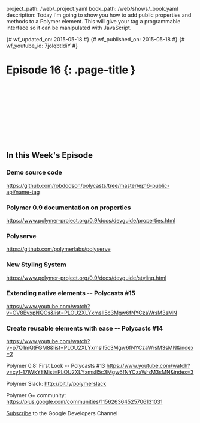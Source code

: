 project_path: /web/_project.yaml book_path: /web/shows/_book.yaml description: Today I'm going to show you how to add public properties and methods to a Polymer element. This will give your tag a programmable interface so it can be manipulated with JavaScript.

{# wf_updated_on: 2015-05-18 #} {# wf_published_on: 2015-05-18 #} {# wf_youtube_id: 7jolqbtIdiY #}

# Episode 16 {: .page-title }

<div class="video-wrapper">
  <iframe class="devsite-embedded-youtube-video" data-video-id="7jolqbtIdiY"
          data-autohide="1" data-showinfo="0" frameborder="0" allowfullscreen>
  </iframe>
</div>

## In this Week's Episode

### Demo source code

<https://github.com/robdodson/polycasts/tree/master/ep16-public-api/name-tag>

### Polymer 0.9 documentation on properties

<https://www.polymer-project.org/0.9/docs/devguide/properties.html>

### Polyserve

<https://github.com/polymerlabs/polyserve>

### New Styling System

<https://www.polymer-project.org/0.9/docs/devguide/styling.html>

### Extending native elements -- Polycasts #15

<https://www.youtube.com/watch?v=OV8BvxpNQOs&list=PLOU2XLYxmsII5c3Mgw6fNYCzaWrsM3sMN>

### Create reusable elements with ease -- Polycasts #14

<https://www.youtube.com/watch?v=p7Q1mQtFGM8&list=PLOU2XLYxmsII5c3Mgw6fNYCzaWrsM3sMN&index=2>

Polymer 0.8: First Look -- Polycasts #13 <https://www.youtube.com/watch?v=cyf-17lWkYE&list=PLOU2XLYxmsII5c3Mgw6fNYCzaWrsM3sMN&index=3>

Polymer Slack: <http://bit.ly/polymerslack>

Polymer G+ community: <https://plus.google.com/communities/115626364525706131031>

[Subscribe](https://goo.gl/mQyv5L) to the Google Developers Channel